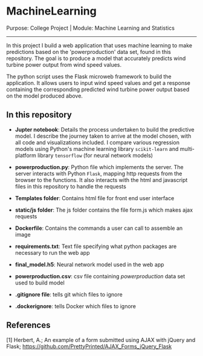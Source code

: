 # MachineLearning
Purpose: College Project | Module: Machine Learning and Statistics
***
In this project I build a web application that uses machine learning to make predictions based on the 'powerproduction' data set, found in this repository. The goal is to produce a model that accurately predicts wind turbine power output from wind speed values. 

The python script uses the Flask microweb framework to build the application. It allows users to input wind speed values and get a response containing the corresponding predicted wind turbine power output based on the model produced above.

## In this repository

* **Jupter notebook**: Details the process undertaken to build the predictive model. I describe the journey taken to arrive at the model chosen, with all code and visualizations included. I compare various regression models using Python's machine learning library `scikit-learn` and multi-platform library `tensorflow` (for neural network models)

* **powerproduction.py**: Python file which implements the server. The server interacts with Python `Flask`, mapping http requests from the browser to the functions. It also interacts with the html and javascript files in this repository to handle the requests

* **Templates folder**: Contains html file for front end user interface

* **static/js folder**: The js folder contains the file form.js which makes ajax requests

* **Dockerfile**: Contains the commands a user can call to assemble an image

* **requirements.txt**: Text file specifying what python packages are necessary to run the web app

* **final_model.h5**: Neural network model used in the web app

* **powerproduction.csv**: csv file containing *powerproduction* data set used to build model

* **.gitignore file**: tells git which files to ignore 

* **.dockerignore**: tells Docker which files to ignore


## References
[1] Herbert, A.; An example of a form submitted using AJAX with jQuery and Flask; https://github.com/PrettyPrinted/AJAX_Forms_jQuery_Flask
